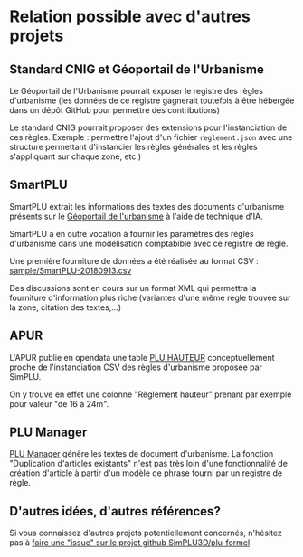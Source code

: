 
# Relation possible avec d'autres projets

## Standard CNIG et Géoportail de l'Urbanisme

Le Géoportail de l'Urbanisme pourrait exposer le registre des règles d'urbanisme (les données de ce registre gagnerait toutefois à être hébergée dans un dépôt GitHub pour permettre des contributions)

Le standard CNIG pourrait proposer des extensions pour l'instanciation de ces règles. Exemple : permettre l'ajout d'un fichier `reglement.json` avec une structure permettant d'instancier les règles générales et les règles s'appliquant sur chaque zone, etc.)

## SmartPLU

SmartPLU extrait les informations des textes des documents d'urbanisme présents sur le [Géoportail de l'urbanisme](https://www.geoportail-urbanisme.gouv.fr) à l'aide de technique d'IA.

SmartPLU a en outre vocation à fournir les paramètres des règles d'urbanisme dans une modélisation comptabible avec ce registre de règle.

Une première fourniture de données a été réalisée au format CSV : [sample/SmartPLU-20180913.csv](sample/SmartPLU-20180913.csv)

Des discussions sont en cours sur un format XML qui permettra la fourniture d'information plus riche (variantes d'une même règle trouvée sur la zone, citation des textes,...)


## APUR

L'APUR publie en opendata une table [PLU HAUTEUR](http://opendata.apur.org/datasets/plu-hauteur/data) conceptuellement proche de l'instanciation CSV des règles d'urbanisme proposée par SimPLU.

On y trouve en effet une colonne "Règlement hauteur" prenant par exemple pour valeur "de 16 à 24m".


## PLU Manager

[PLU Manager](https://www.plan-local-d-urbanisme.fr/outil-logiciel-plu-manager/) génère les textes de document d'urbanisme. La fonction "Duplication d'articles existants" n'est pas très loin d'une fonctionnalité de création d'article à partir d'un modèle de phrase fourni par un registre de règle.

## D'autres idées, d'autres références?

Si vous connaissez d'autres projets potentiellement concernés, n'hésitez pas à [faire une "issue" sur le projet github SimPLU3D/plu-formel](https://github.com/SimPLU3D/plu-formel/issues)
